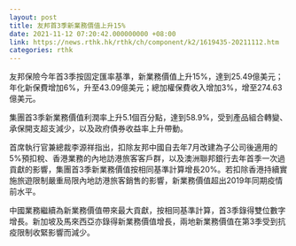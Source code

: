 ```yaml
---
layout: post
title: 友邦首3季新業務價值上升15%
date: 2021-11-12 07:20:42.000000000 +08:00
link: https://news.rthk.hk/rthk/ch/component/k2/1619435-20211112.htm
categories: rthk
---
```


友邦保險今年首3季按固定匯率基準，新業務價值上升15%，達到25.49億美元；年化新保費增加6%，升至43.09億美元；總加權保費收入增加3%，增至274.63億美元。

集團首3季新業務價值利潤率上升5.1個百分點，達到58.9%，受到產品組合轉變、承保開支超支減少，以及政府債券收益率上升帶動。

首席執行官兼總裁李源祥指出，扣除友邦中國自去年7月改建為子公司後適用的5%預扣稅、香港業務的內地訪港旅客客戶群，以及澳洲聯邦銀行去年首季一次過貢獻的影響，集團首3季新業務價值按相同基準計算增長20%。若扣除香港持續實施旅遊限制嚴重局限內地訪港旅客銷售的影響，新業務價值超出2019年同期疫情前水平。

中國業務繼續為新業務價值帶來最大貢獻，按相同基準計算，首3季錄得雙位數字增長。新加坡及馬來西亞亦錄得新業務價值增長，兩地新業務價值在第3季受到抗疫限制收緊影響而減少。
